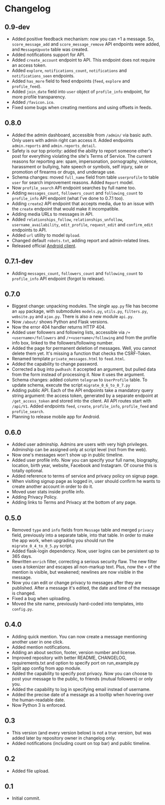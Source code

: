# Changelog

## 0.9-dev

* Added positive feedback mechanism: now you can +1 a message. So, `score_message_add` and `score_message_remove` API endpoints were added, and `MessageUpvote` table was created.
* Added notifications support for API.
* Added `create_account` endpoint to API. This endpoint does not require an access token.
* Added `explore`, `notifications_count`, `notifications` and `notifications_seen` endpoints.
* Added `has_more` field to feed endpoints (`feed`, `explore` and `profile_feed`).
* Added `join_date` field into `user` object of `profile_info` endpoint, for more profile transparency.
* Added `/favicon.ico`.
* Fixed some bugs when creating mentions and using offsets in feeds.

## 0.8.0

* Added the admin dashboard, accessible from `/admin/` via basic auth. Only users with admin right can access it. Added endpoints `admin.reports` and `admin.reports_detail`.
* Safety is our top priority: added the ability to report someone other's post for everything violating the site's Terms of Service. The current reasons for reporting are: spam, impersonation, pornography, violence, harassment or bullying, hate speech or symbols, self injury, sale or promotion of firearms or drugs, and underage use.
* Schema changes: moved `full_name` field from table `userprofile` to table `user` for search improvement reasons. Added `Report` model.
* Now `profile_search` API endpoint searches by full name too.
* Adding `messages_count`, `followers_count` and `following_count` to `profile_info` API endpoint (what I've done to 0.7.1 too).
* Adding `create2` API endpoint that accepts media, due to an issue with the `create` endpoint that would make it incompatible.
* Adding media URLs to messages in API.
* Added `relationships_follow`, `relationships_unfollow`, `username_availability`, `edit_profile`, `request_edit` and `confirm_edit` endpoints to API.
* Added `url` utility to model `Upload`.
* Changed default `robots.txt`, adding report and admin-related lines.
* Released official [Android client](https://github.com/sakuragasaki46/coriplusapp/releases/tag/v0.8.0).

## 0.7.1-dev

* Adding `messages_count`, `followers_count` and `following_count` to `profile_info` API endpoint (forgot to release).

## 0.7.0

* Biggest change: unpacking modules. The single `app.py` file has become an `app` package, with submodules `models.py`, `utils.py`, `filters.py`, `website.py` and `ajax.py`. There is also a new module `api.py`.
* Now `/about/` shows Python and Flask versions.
* Now the error 404 handler returns HTTP 404.
* Added user followers and following lists, accessible via `/+<username>/followers` and `/+<username>/following` and from the profile info box, linked to the followers/following number.
* Added the page for permanent deletion of messages. Well, you cannot delete them yet. It's missing a function that checks the CSRF-Token.
* Renamed template `private_messages.html` to `feed.html`.
* Added the capability to change password.
* Corrected a bug into `pwdhash`: it accepted an argument, but pulled data from the form instead of processing it. Now it uses the argument.
* Schema changes: added column `telegram` to `UserProfile` table. To update schema, execute the script `migrate_0_6_to_0_7.py`
* Adding public API. Each of the API endpoints take a mandatory query string argument: the access token, generated by a separate endpoint at `/get_access_token` and stored into the client. All API routes start with `/api/V1`. Added endpoints `feed`, `create`, `profile_info`, `profile_feed` and `profile_search`.
* Planning to release mobile app for Android. 

## 0.6.0

* Added user adminship. Admins are users with very high privileges. Adminship can be assigned only at script level (not from the web).
* Now one's messages won't show up in public timeline.
* Added user profile info. Now you can specify your full name, biography, location, birth year, website, Facebook and Instagram. Of course this is totally optional.
* Added reference to terms of service and privacy policy on signup page.
* When visiting signup page as logged in, user should confirm he wants to create another account in order to do it.
* Moved user stats inside profile info.
* Adding Privacy Policy.
* Adding links to Terms and Privacy at the bottom of any page.

## 0.5.0

* Removed `type` and `info` fields from `Message` table and merged `privacy` field, previously into a separate table, into that table. In order to make the app work, when upgrading you should run the `migrate_0_4_to_0_5.py` script. 
* Added flask-login dependency. Now, user logins can be persistent up to 365 days. 
* Rewritten `enrich` filter, correcting a serious security flaw. The new filter uses a tokenizer and escapes all non-markup text. Plus, now the `+` of the mention is visible, but weakened; newlines are now visible in the message. 
* Now you can edit or change privacy to messages after they are published. After a message it's edited, the date and time of the message is changed.
* Fixed a bug when uploading.
* Moved the site name, previously hard-coded into templates, into `config.py`.

## 0.4.0

* Adding quick mention. You can now create a message mentioning another user in one click.
* Added mention notifications.
* Adding an about section, footer, version number and license.
* Improved repository with better README, CHANGELOG, requirements.txt and option to specify port on run_example.py
* Split app config from app module.
* Added the capability to specify post privacy. Now you can choose to post your message to the public, to friends (mutual followers) or only you.
* Added the capability to log in specifying email instead of username.
* Added the precise date of a message as a tooltip when hovering over the human-readable date.
* Now Python 3 is enforced.

## 0.3

* This version (and every version below) is not a true version, but was added later by repository owner in changelog only.
* Added notifications (including count on top bar) and public timeline.

## 0.2

* Added file upload.

## 0.1

* Initial commit.
